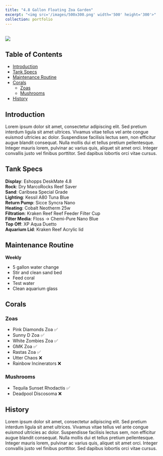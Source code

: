 ```yaml
---
title: "4.8 Gallon Floating Zoa Garden"
excerpt: "<img src='/images/500x300.png' width='500' height='300'>"
collection: portfolio
---
```


<br>
<img src='../../../../images/500x300.png'>

## Table of Contents
- [Introduction](#introduction)
- [Tank Specs](#tank-specs)
- [Maintenance Routine](#maintenance-routine)
- [Corals](#corals)
    - [Zoas](#zoas)
    - [Mushrooms](#mushrooms)
- [History](#history)


## Introduction

Lorem ipsum dolor sit amet, consectetur adipiscing elit. Sed pretium interdum ligula sit amet ultrices. Vivamus vitae tellus vel ante congue euismod ultricies ac dolor. Suspendisse facilisis lectus sem, non efficitur augue blandit consequat. Nulla mollis dui et tellus pretium pellentesque. Integer mauris lorem, pulvinar ac varius quis, aliquet sit amet orci. Integer convallis justo vel finibus porttitor. Sed dapibus lobortis orci vitae cursus.


## Tank Specs

**Display**:  Eshopps DeskMate 4.8 <br>
**Rock**: Dry MarcoRocks Reef Saver <br>
**Sand**: Caribsea Special Grade <br>
**Lighting**: Kessil A80 Tuna Blue <br>
**Return Pump**: Sicce Syncra Nano <br>
**Heating**: Cobalt Neotherm 25w <br>
**Filtration**: Kraken Reef Reef Feeder Filter Cup<br>
**Filter Media**: Floss -> Chemi-Pure Nano Blue <br>
**Top Off**: XP Aqua Duetto <br>
**Aquarium Lid**: Kraken Reef Acrylic lid <br>


## Maintenance Routine

**Weekly**
- 5 gallon water change
- Stir and clean sand bed
- Feed coral
- Test water
- Clean aquarium glass

## Corals

### Zoas

- Pink Diamonds Zoa ✅
- Sunny D Zoa ✅
- White Zombies Zoa ✅
- GMK Zoa ✅
- Rastas Zoa ✅
- Utter Chaos ❌
- Rainbow Incinerators ❌


### Mushrooms

- Tequila Sunset Rhodactis ✅
- Deadpool Discosoma ❌



## History

Lorem ipsum dolor sit amet, consectetur adipiscing elit. Sed pretium interdum ligula sit amet ultrices. Vivamus vitae tellus vel ante congue euismod ultricies ac dolor. Suspendisse facilisis lectus sem, non efficitur augue blandit consequat. Nulla mollis dui et tellus pretium pellentesque. Integer mauris lorem, pulvinar ac varius quis, aliquet sit amet orci. Integer convallis justo vel finibus porttitor. Sed dapibus lobortis orci vitae cursus.